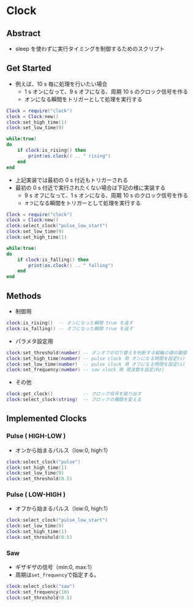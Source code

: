 # Clock
## Abstract
* sleep を使わずに実行タイミングを制御するためのスクリプト

## Get Started
* 例えば、10 s 毎に処理を行いたい場合
  * 1 s オンになって、9 s オフになる、周期 10 s のクロック信号を作る
  * オンになる瞬間をトリガーとして処理を実行する
```lua
Clock = require("clock")
clock = Clock:new()
clock:set_high_time(1)
clock:set_low_time(9)

while(true)
do
    if clock:is_rising() then
        print(os.clock() .. " rising")
    end
end
```

* 上記実装では最初の 0 s 付近もトリガーされる
* 最初の 0 s 付近で実行されたくない場合は下記の様に実装する
  * 9 s オフになって、1 s オンになる、周期 10 s のクロック信号を作る
  * ```オフ```になる瞬間をトリガーとして処理を実行する
```lua
Clock = require("clock")
clock = Clock:new()
clock:select_clock("pulse_low_start")
clock:set_low_time(9)
clock:set_high_time(1)

while(true)
do
    if clock:is_falling() then
        print(os.clock() .. " falling")
    end
end
```

## Methods
* 制御用
```lua
clock:is_rising()  -- オンになった瞬間 true を返す
clock:is_falling() -- オフになった瞬間 true を返す
```
* パラメタ設定用
```lua
clock:set_threshold(number) -- オンオフの切り替えを判断する縦軸の値の閾値
clock:set_high_time(number) -- pulse clock 用 オンになる時間を設定(s)
clock:set_low_time(number)  -- pulse clock 用 オフになる時間を設定(s)
clock:set_frequency(number) -- saw clock 用 周波数を設定(Hz)
```
* その他
```lua
clock:get_clock()           -- クロック信号を取り出す
clock:select_clock(string)  -- クロックの種類を変える
```

## Implemented Clocks
### Pulse ( HIGH-LOW )
* オンから始まるパルス（low:0, high:1）
```lua
clock:select_clock("pulse")
clock:set_high_time(1)
clock:set_low_time(9)
clock:set_threshold(0.5)
```

### Pulse ( LOW-HIGH )
* オフから始まるパルス（low:0, high:1）
```lua
clock:select_clock("pulse_low_start")
clock:set_low_time(9)
clock:set_high_time(1)
clock:set_threshold(0.5)
```

### Saw
* ギザギザの信号（min:0, max:1）
* 周期は```set_frequency```で指定する。
```lua
clock:select_clock("saw")
clock:set_frequency(10)
clock:set_threshold(0.5)
```